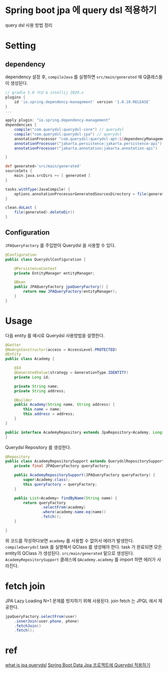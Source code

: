 # Spring boot jpa 에 query dsl 적용하기


query dsl 사용 방법 정리

# Setting
## dependency
dependency 설정 후, `compileJava` 를 실행하면 `src/main/generated` 에 Q클래스들이 생성된다.
```groovy
// gradle 5.0 이상 & intellij 2020.x
plugins {
    id 'io.spring.dependency-management' version '1.0.10.RELEASE'
}
...

apply plugin: "io.spring.dependency-management"
dependencies {
    compile("com.querydsl:querydsl-core") // querydsl
    compile("com.querydsl:querydsl-jpa") // querydsl
    annotationProcessor "com.querydsl:querydsl-apt:${dependencyManagement.importedProperties['querydsl.version']}:jpa" // querydsl JPAAnnotationProcessor 사용 지정
    annotationProcessor("jakarta.persistence:jakarta.persistence-api")
    annotationProcessor("jakarta.annotation:jakarta.annotation-api")

}

def generated='src/main/generated'
sourceSets {
    main.java.srcDirs += [ generated ]
}

tasks.withType(JavaCompile) {
    options.annotationProcessorGeneratedSourcesDirectory = file(generated)
}

clean.doLast {
    file(generated).deleteDir()
}
```

## Configuration
`JPAQueryFactory` 를 주입받아 Querydsl 을 사용할 수 있다.
```java
@Configuration
public class QuerydslConfiguration {

    @PersistenceContext
    private EntityManager entityManager;

    @Bean
    public JPAQueryFactory jpaQueryFactory() {
        return new JPAQueryFactory(entityManager);
    }
}
```

# Usage
다음 entity 를 예시로 Querydsl 사용방법을 설명한다.
```java
@Getter
@NoArgsConstructor(access = AccessLevel.PROTECTED)
@Entity
public class Academy {

    @Id
    @GeneratedValue(strategy = GenerationType.IDENTITY)
    private Long id;

    private String name;
    private String address;

    @Builder
    public Academy(String name, String address) {
        this.name = name;
        this.address = address;
    }
}

public interface AcademyRepository extends JpaRepository<Academy, Long> {
}
```
Querydsl Repository 를 생성한다.
```java
@Repository
public class AcademyRepositorySupport extends QuerydslRepositorySupport {
    private final JPAQueryFactory queryFactory;

    public AcademyRepositorySupport(JPAQueryFactory queryFactory) {
        super(Academy.class);
        this.queryFactory = queryFactory;
    }

    public List<Academy> findByName(String name) {
        return queryFactory
                .selectFrom(academy)
                .where(academy.name.eq(name))
                .fetch();
    }

}
```
위 코드를 작성하다보면 `academy` 를 사용할 수 없어서 에러가 발생한다. 
`compileQuerydsl` task 를 실행해서 QClass 를 생성해야 한다.
task 가 완료되면 모든 entity의 QClass 가 생성된다. `src/main/generated` 밑으로 생성된다.
`AcademyRepositorySupport` 클래스에 `QAcademy.academy` 를 import 하면 에러가 사라진다.



# fetch join
JPA Lazy Loading N+1 문제를 방지하기 위해 사용된다.
join fetch 는 JPQL 에서 제공한다.
```java
jpaQueryFactory.selectFrom(user)
    .innerJoin(user.phone, phone)
    .fetchJoin()
    .fetch();
```


# ref
[what is jpa querydsl](https://sup2is.github.io/2020/10/20/what-is-jpa-query-dsl.html)
[Spring Boot Data Jpa 프로젝트에 Querydsl 적용하기](https://jojoldu.tistory.com/372)